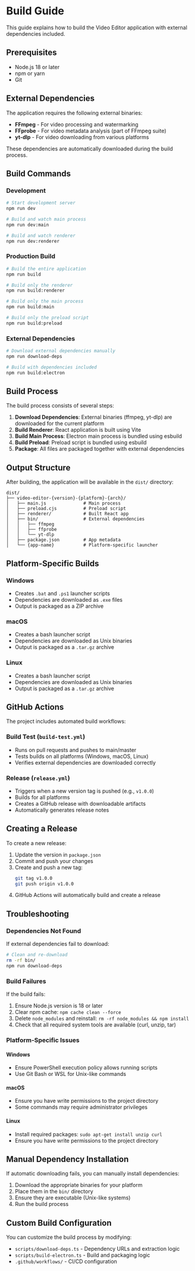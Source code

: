 # Build Guide

This guide explains how to build the Video Editor application with external dependencies included.

## Prerequisites

- Node.js 18 or later
- npm or yarn
- Git

## External Dependencies

The application requires the following external binaries:
- **FFmpeg** - For video processing and watermarking
- **FFprobe** - For video metadata analysis (part of FFmpeg suite)
- **yt-dlp** - For video downloading from various platforms

These dependencies are automatically downloaded during the build process.

## Build Commands

### Development

```bash
# Start development server
npm run dev

# Build and watch main process
npm run dev:main

# Build and watch renderer
npm run dev:renderer
```

### Production Build

```bash
# Build the entire application
npm run build

# Build only the renderer
npm run build:renderer

# Build only the main process
npm run build:main

# Build only the preload script
npm run build:preload
```

### External Dependencies

```bash
# Download external dependencies manually
npm run download-deps

# Build with dependencies included
npm run build:electron
```

## Build Process

The build process consists of several steps:

1. **Download Dependencies**: External binaries (ffmpeg, yt-dlp) are downloaded for the current platform
2. **Build Renderer**: React application is built using Vite
3. **Build Main Process**: Electron main process is bundled using esbuild
4. **Build Preload**: Preload script is bundled using esbuild
5. **Package**: All files are packaged together with external dependencies

## Output Structure

After building, the application will be available in the `dist/` directory:

```
dist/
├── video-editor-{version}-{platform}-{arch}/
│   ├── main.js              # Main process
│   ├── preload.cjs          # Preload script
│   ├── renderer/            # Built React app
│   ├── bin/                 # External dependencies
│   │   ├── ffmpeg
│   │   ├── ffprobe
│   │   └── yt-dlp
│   ├── package.json         # App metadata
│   └── {app-name}           # Platform-specific launcher
```

## Platform-Specific Builds

### Windows
- Creates `.bat` and `.ps1` launcher scripts
- Dependencies are downloaded as `.exe` files
- Output is packaged as a ZIP archive

### macOS
- Creates a bash launcher script
- Dependencies are downloaded as Unix binaries
- Output is packaged as a `.tar.gz` archive

### Linux
- Creates a bash launcher script
- Dependencies are downloaded as Unix binaries
- Output is packaged as a `.tar.gz` archive

## GitHub Actions

The project includes automated build workflows:

### Build Test (`build-test.yml`)
- Runs on pull requests and pushes to main/master
- Tests builds on all platforms (Windows, macOS, Linux)
- Verifies external dependencies are downloaded correctly

### Release (`release.yml`)
- Triggers when a new version tag is pushed (e.g., `v1.0.0`)
- Builds for all platforms
- Creates a GitHub release with downloadable artifacts
- Automatically generates release notes

## Creating a Release

To create a new release:

1. Update the version in `package.json`
2. Commit and push your changes
3. Create and push a new tag:
   ```bash
   git tag v1.0.0
   git push origin v1.0.0
   ```
4. GitHub Actions will automatically build and create a release

## Troubleshooting

### Dependencies Not Found
If external dependencies fail to download:
```bash
# Clean and re-download
rm -rf bin/
npm run download-deps
```

### Build Failures
If the build fails:
1. Ensure Node.js version is 18 or later
2. Clear npm cache: `npm cache clean --force`
3. Delete `node_modules` and reinstall: `rm -rf node_modules && npm install`
4. Check that all required system tools are available (curl, unzip, tar)

### Platform-Specific Issues

#### Windows
- Ensure PowerShell execution policy allows running scripts
- Use Git Bash or WSL for Unix-like commands

#### macOS
- Ensure you have write permissions to the project directory
- Some commands may require administrator privileges

#### Linux
- Install required packages: `sudo apt-get install unzip curl`
- Ensure you have write permissions to the project directory

## Manual Dependency Installation

If automatic downloading fails, you can manually install dependencies:

1. Download the appropriate binaries for your platform
2. Place them in the `bin/` directory
3. Ensure they are executable (Unix-like systems)
4. Run the build process

## Custom Build Configuration

You can customize the build process by modifying:
- `scripts/download-deps.ts` - Dependency URLs and extraction logic
- `scripts/build-electron.ts` - Build and packaging logic
- `.github/workflows/` - CI/CD configuration
